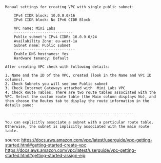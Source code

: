 ```
Manual settings for creating VPC with single public subnet:

	IPv4 CIDR block: 10.0.0.0/16
	IPv6 CIDR block: No IPv6 CIDR Block
	
	VPC name: Mini Labs
	---------------------------
	Public subnet's IPv4 CIDR: 10.0.0.0/24
	Availability Zone: eu-west-1a
	Subnet name: Public subnet
	----------------------------
	Enable DNS hostnames: Yes
	Hardware tenancy: Default

After creating VPC check with following details:

1. Name and the ID of the VPC, created (look in the Name and VPC ID columns).
2. Check Subnets you will see one Public subnet
3. Check Internet Gateways attached with  Mini Labs VPC
4. Check Route Tables. There are two route tables associated with the VPC. Select the custom route table (the Main column displays No), and then choose the Routes tab to display the route information in the details pane: 

	-------------------------------------------------------
```
```
You can explicitly associate a subnet with a particular route table. Otherwise, the subnet is implicitly associated with the main route table. 
```

source: https://docs.aws.amazon.com/vpc/latest/userguide/vpc-getting-started.html#getting-started-create-vpc
	https://docs.aws.amazon.com/vpc/latest/userguide/vpc-getting-started.html#getting-started-assign-eip

